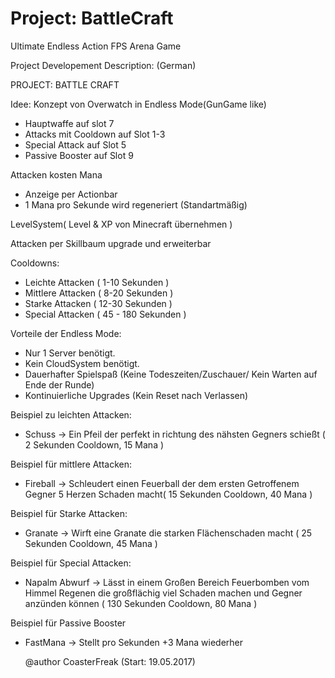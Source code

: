 # Project: BattleCraft
Ultimate Endless Action FPS Arena Game

Project Developement Description: (German)

 PROJECT: BATTLE CRAFT
  
Idee: Konzept von Overwatch in Endless Mode(GunGame like)
- Hauptwaffe auf slot 7
- Attacks mit Cooldown auf Slot 1-3
- Special Attack auf Slot 5
- Passive Booster auf Slot 9
  		
Attacken kosten Mana
- Anzeige per Actionbar
- 1 Mana pro Sekunde wird regeneriert (Standartmäßig)

LevelSystem( Level & XP von Minecraft übernehmen )
  
Attacken per Skillbaum upgrade und erweiterbar
  		
  
Cooldowns:
- Leichte Attacken ( 1-10 Sekunden )
- Mittlere Attacken ( 8-20 Sekunden )
- Starke Attacken ( 12-30 Sekunden )
- Special Attacken ( 45 - 180 Sekunden )	
  
  
Vorteile der Endless Mode:
- Nur 1 Server benötigt.
- Kein CloudSystem benötigt.
- Dauerhafter Spielspaß (Keine Todeszeiten/Zuschauer/ Kein Warten auf Ende der Runde)
- Kontinuierliche Upgrades (Kein Reset nach Verlassen)
  		
  
Beispiel zu leichten Attacken:
- Schuss -> Ein Pfeil der perfekt in richtung des nähsten Gegners schießt ( 2 Sekunden Cooldown, 15 Mana )
  
Beispiel für mittlere Attacken:
- Fireball -> Schleudert einen Feuerball der dem ersten Getroffenem Gegner 5 Herzen Schaden macht( 15 Sekunden Cooldown, 40 Mana )

Beispiel für Starke Attacken:
- Granate -> Wirft eine Granate die starken Flächenschaden macht ( 25 Sekunden Cooldown, 45 Mana )
  
Beispiel für Special Attacken:
- Napalm Abwurf -> Lässt in einem Großen Bereich Feuerbomben vom Himmel Regenen die großflächig viel Schaden machen und Gegner anzünden können ( 130 Sekunden Cooldown, 80 Mana )
  
Beispiel für Passive Booster
- FastMana -> Stellt pro Sekunden +3 Mana wiederher
  
  @author CoasterFreak (Start: 19.05.2017)
